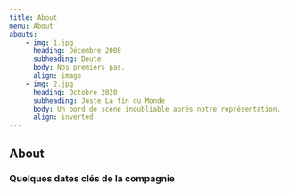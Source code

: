 ```yaml
---
title: About
menu: About
abouts:
    - img: 1.jpg
      heading: Décembre 2008
      subheading: Doute
      body: Nos premiers pas.
      align: image
    - img: 2.jpg
      heading: Octobre 2020
      subheading: Juste La fin du Monde
      body: Un bord de scène inoubliable après notre représentation.
      align: inverted
---
```


## About
### Quelques dates clés de la compagnie
